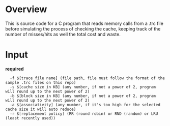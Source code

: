 # Overview

This is source code for a C program that reads memory calls from a .trc file before simulating the process of checking the cache, keeping track of the number of misses/hits as well the total cost and waste.

# Input

  **required**
  
      -f $[trace file name] (file path, file must follow the format of the sample .trc files on this repo)
      -s $[cache size in KB] (any number, if not a power of 2, program will round up to the next power of 2)
      -b $[block size in KB] (any number, if not a power of 2, program will round up to the next power of 2)
      -a $[associativity] (any number, if it's too high for the selected cache size it will auto reduce)
      -r $[replacement policy] (RR (round robin) or RND (random) or LRU (least recently used))
